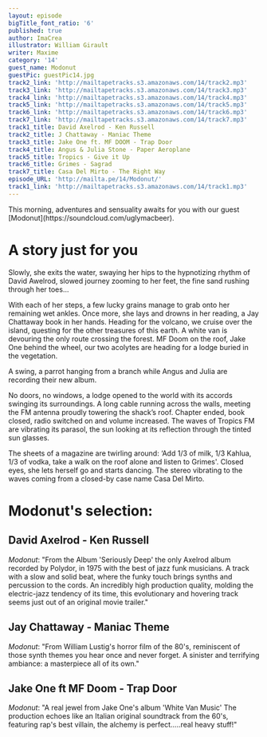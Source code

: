 ```yaml
---
layout: episode
bigTitle_font_ratio: '6'
published: true
author: ImaCrea
illustrator: William Girault
writer: Maxime
category: '14'
guest_name: Modonut
guestPic: guestPic14.jpg
track2_link: 'http://mailtapetracks.s3.amazonaws.com/14/track2.mp3'
track3_link: 'http://mailtapetracks.s3.amazonaws.com/14/track3.mp3'
track4_link: 'http://mailtapetracks.s3.amazonaws.com/14/track4.mp3'
track5_link: 'http://mailtapetracks.s3.amazonaws.com/14/track5.mp3'
track6_link: 'http://mailtapetracks.s3.amazonaws.com/14/track6.mp3'
track7_link: 'http://mailtapetracks.s3.amazonaws.com/14/track7.mp3'
track1_title: David Axelrod - Ken Russell
track2_title: J Chattaway - Maniac Theme
track3_title: Jake One ft. MF DOOM - Trap Door
track4_title: Angus & Julia Stone - Paper Aeroplane
track5_title: Tropics - Give it Up
track6_title: Grimes - Sagrad
track7_title: Casa Del Mirto - The Right Way
episode_URL: 'http://mailta.pe/14/Modonut/'
track1_link: 'http://mailtapetracks.s3.amazonaws.com/14/track1.mp3'
---
```

<p id="introduction">
This morning, adventures and sensuality awaits for you with our guest [Modonut](https://soundcloud.com/uglymacbeer).</p>

# A story just for you

Slowly, she exits the water, swaying her hips to the hypnotizing rhythm of David Awelrod, slowed journey zooming to her feet, the fine sand rushing through her toes...

With each of her steps, a few lucky grains manage to grab onto her remaining wet ankles. Once more, she lays and drowns in her reading, a Jay Chattaway book in her hands. Heading for the volcano, we cruise over the island, questing for the other treasures of this earth. A white van is devouring the only route crossing the forest. MF Doom on the roof, Jake One behind the wheel, our two acolytes are heading for a lodge buried in the vegetation.

A swing, a parrot hanging from a branch while Angus and Julia are recording their new album.

No doors, no windows, a lodge opened to the world with its accords swinging its surroundings. A long cable running across the walls, meeting the FM antenna proudly towering the shack’s roof. Chapter ended, book closed, radio switched on and volume increased. The waves of Tropics FM are vibrating its parasol, the sun looking at its reflection through the tinted sun glasses.

The sheets of a magazine are twirling around: ‘Add 1/3 of milk, 1/3 Kahlua, 1/3 of vodka, take a walk on the roof alone and listen to Grimes'. Closed eyes, she lets herself go and starts dancing. The stereo vibrating to the waves coming from a closed-by case name Casa Del Mirto. 

# Modonut's selection:

## David Axelrod - Ken Russell
_Modonut_: "From the Album 'Seriously Deep' the only Axelrod album recorded by Polydor, in 1975 with the best of jazz funk musicians.
A track with a slow and solid beat, where the funky touch brings synths and percussion to the cords. An incredibly high production quality, molding the electric-jazz tendency of its time, this evolutionary and hovering track seems just out of an original movie trailer."

## Jay Chattaway - Maniac Theme

_Modonut_: "From William Lustig's horror film of the 80's, reminiscent of those synth themes you hear once and never forget. A sinister and terrifying ambiance: a masterpiece all of its own."

## Jake One ft MF Doom - Trap Door

_Modonut_: "A real jewel from Jake One's album 'White Van Music'
The production echoes like an Italian original soundtrack from the 60's, featuring rap's best villain, the alchemy is perfect.....real heavy stuff!"
